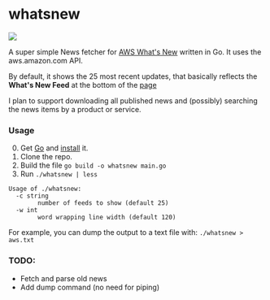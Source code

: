 # whatsnew


![](https://d1.awsstatic.com/about-aws/whats-new/lpm-assets/whats-new-page-assets/Site-Merch_Amazon-New_2up.4a9e97631cc47c96d5e9fa9014fb3640b7ae2976.png)


A super simple News fetcher for 
[AWS What's New](https://aws.amazon.com/new/?nc1=f_cc&whats-new-content-all.sort-by=item.additionalFields.postDateTime&whats-new-content-all.sort-order=desc) 
written in Go. It uses the aws.amazon.com API.

By default, it shows the 25 most recent updates, that basically reflects the
**What's New Feed** at the bottom of the [page](https://aws.amazon.com/new/?nc1=f_cc&whats-new-content-all.sort-by=item.additionalFields.postDateTime&whats-new-content-all.sort-order=desc)

I plan to support downloading all published news and (possibly) searching
the news items by a product or service.

### Usage

0. Get [Go](https://golang.org/dl/) and [install](https://golang.org/doc/install) it.
1. Clone the repo.
2. Build the file `go build -o whatsnew main.go`
3. Run `./whatsnew | less`

```
Usage of ./whatsnew:
  -c string
        number of feeds to show (default 25)
  -w int
        word wrapping line width (default 120)

```

For example, you can dump the output to a text file with:
`./whatsnew > aws.txt`

### TODO:

- Fetch and parse old news
- Add dump command (no need for piping)